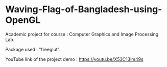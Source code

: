 # Waving-Flag-of-Bangladesh-using-OpenGL

Academic project for course : Computer Graphics and Image Processing Lab.

Package used : "freeglut".

YouTube link of the project demo : https://youtu.be/X53C13lm49s

